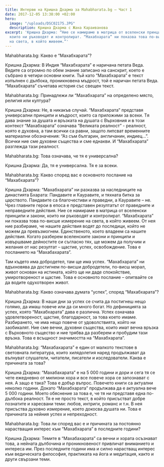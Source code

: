 ```yaml
---
title: Интервю на Кришна Дхарма за Mahabharata.bg – Част 1
date: 2017-12-05 13:38:00 +02:00
hero:
  image: "/uploads/DSC02175.JPG"
  description: Кришна Дхарма с Жана Караиванова
excerpt: 'Кришна Дхарма: “Ние се намираме в матрица от вселенски принципи и закони,
  които ни ръководят и контролират. “Махабхарата” ни показва това по-висше измерение
  на света, в който живеем.”'
---
```


Mahabharata.bg: Какво е “Махабхарата”?

Кришна Дхарма: В Индия “Махабхарата” e наричана петата Веда. 
Ведите са огромно по обем знание записано на санскрит, което е събрано в четири основни книги. Тъй като “Махабхарата” е текст изпълнен с дълбока, проникновена мъдрост, той е наричан петата Веда. “Махабхарата” съчетава история със свещен текст. 

Mahabharata.bg: Принадлежи ли “Махабхарата” на определено място, религия или култура?

Кришна Дхарма:  Не, в никакъв случай. “Махабхарата” представя универсални принципи и мъдрост, които са приложими за всеки. Tя дава знание за душата и връзката на душата с Върховния и в този контекст “Махабхарата” означава “Великата реалност” -  реалност, която е духовна, а там всички са равни, защото липсват временните материални обозначения: “Аз съм българин, англичанин, индиец…”. Всички ние сме духовни същества и сме еднакви. И “Махабхарата” разглежда тази реалност.

Mahabharata.bg: Това означава, че тя е универсална?

Кришна Дхарма: Да, тя е универсална. Тя е за всеки.

Mahabharata.bg: Какво според вас е основното послание на “Махабхарата”? 

Кришна Дхарма: “Махабхарата” ни разказва за наследниците на династията Бхарата: Пандавите и Кауравите, и тяхната битка за царството. Пандавите са благочестиви и праведни, а Кауравите – не. Чрез главните герои в епоса е  представен резултатът от праведните и неправедните действия. Ние се намираме в матрица от вселенски принципи и закони, които ни ръководят и контролират. “Махабхарата” ни показва това по-висше измерение на света, в който живеем. От нея ние разбираме, че нашите действия водят до последици, който не можем да превъзмогнем. Единственото, което владеем са нашите действия. Когато разберем вселенските закони и принципи и извършваме дейностите си съгласно тях, ще можем да получим и желания от нас резултат – щастие, успех, освобождение. Това е посланието на “Махабахарата”. 

Там където има добродетел, там ще има успех. “Махабхарата” ни вдъхновява да достигнем по-висши добродетели, по-висш морал,  живот основан на истината, който ще ни даде спокойствие, умиротвореност и щастие. Това  е основното послание – опитвайте се да водите одухотворен живот.

Mahabharata.bg: Какво означава думата “успех”, според “Махабхарата”?

Кришна Дхарма: В наши дни за успех се счита да постигнеш нещо голямо, да имаш повече или да си много богат. Но дефиницията за успех, която “Махабхарата” дава е различна. Успех означава удовлетвореност, щастие, благодарност, за това което имаме. Разбирането, че има нещо повече от удоволствията, който ни заобикалят. Ние сме вечни, духовни същества, които имат вечна връзка с Върховното същество и ние трябва да разберем и пробудим тази връзка. Това е всъщност значимостта на “Махабхарата”.

Mahabharata.bg: “Махабахарата” е един от малкото текстове в световната литература, които хилядолетия наред продължават да вълнуват слушатели, читатели, писатели и изследователи. Каква е причината за това?

Кришна Дхарма: “Махабахарата” е на 5 000 години и дори и сега тя се чете ежедневно от милиони хора и все повече хора се запознават с нея. А защо е така? Това е добър въпрос. Повечето книги са актуални няколко години. Докато “Махабхарата” продължава да е актуална вече 5 000 години. Моето обяснение за това е, че тя ни представя една по-дълбока реалност. Тя е не просто текст, в който присъстват добре познатите и харесвани теми: любов, интриги, романс и т.н. В нея  присъства духовно измерение, което докосва душата ни. Това е причината за нейния успех и непреходност. 

Mahabharata.bg:  Това ли според вас е и причината за постоянно нарастващия интерес към “Махабхарата” в последните години? 

Кришна Дхарма: Темите в “Махабахарата” са вечни и хората осъзнават това, а нейната дълбочина и проникновеност привличат вниманието и интереса им. През последните години има и силно нарастващ интерес към ведическата философия, практиката на йога и медитация, както и други свързани теми.
